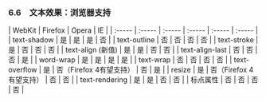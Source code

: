 ### 6.6　文本效果：浏览器支持

| WebKit | Firefox | Opera | IE |
| :-----  | :-----  | :-----  | :-----  | :-----  | :-----  |
| text-shadow | 是 | 是 | 是 | 否 |
| text-outline | 否 | 否 | 否 | 否 |
| text-stroke | 是 | 否 | 否 | 否 |
| text-align (新值) | 是 | 是 | 否 | 否 |
| text-align-last | 否 | 否 | 否 | 是 |
| word-wrap | 是 | 是 | 是 | 是 |
| text-wrap | 否 | 否 | 否 | 否 |
| text-overflow | 是 | 否（Firefox 4有望支持） | 否 | 是 |
| resize | 是 | 否（Firefox 4有望支持） | 否 | 否 |
| text-rendering | 是 | 是 | 否 | 否 |
| 标点属性 | 否 | 否 | 否 | 否 |



